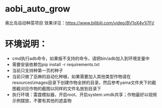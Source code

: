 # aobi_auto_grow
奥比岛自动种菜项目
效果详见：https://www.bilibili.com/video/BV1oX4y1i7Fj/

# 环境说明：
- cmd执行adb命令，如果报不支持的命令，请把bin/adb加入到环境变量中
- 需要安装依赖包pip install -r requirements.txt
- 当前只支持种第一页的种子
- 当前只做了亚麻的自动化种植，如果需要加入其他类型作物请在resources\images目录下创建作物全拼的目录，然后参考yama文件夹下的截图截对应作物的截图以同样的文件名放到目录下
- 执行环境：雷霆模拟器，开启root、开启system.vmdk共享；作物最好以视频示例摆放，不要有其他的遮盖物